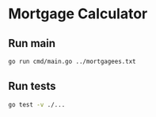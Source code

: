 # Mortgage Calculator



## Run main

```bash
go run cmd/main.go ../mortgagees.txt
```

## Run tests

```bash
go test -v ./...
```
